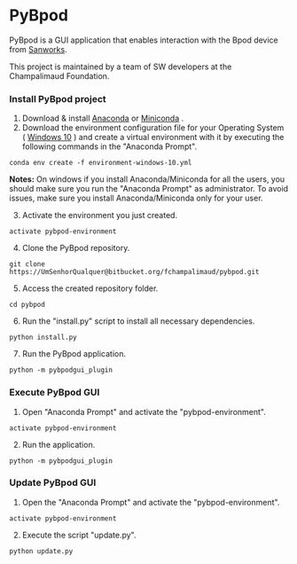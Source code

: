 # PyBpod #

PyBpod is a GUI application that enables interaction with the Bpod device from [Sanworks](https://sanworks.io/).

This project is maintained by a team of SW developers at the Champalimaud Foundation.

### Install PyBpod project ###

1. Download & install [Anaconda](https://www.anaconda.com/download/) or [Miniconda](https://conda.io/miniconda.html) .
2. Download the environment configuration file for your Operating System ( [Windows 10](https://bitbucket.org/fchampalimaud/pybpod/raw/e6c1c8da96c240ae638309359a97b28a2d36ca55/environment-windows-10.yml) ) and create a virtual environment with it by executing the following commands in the "Anaconda Prompt".
```
conda env create -f environment-windows-10.yml
```
**Notes:**
On windows if you install Anaconda/Miniconda for all the users, you should make sure you run the "Anaconda Prompt" as administrator.
To avoid issues, make sure you install Anaconda/Miniconda only for your user.

3. Activate the environment you just created.
```
activate pybpod-environment
```
4. Clone the PyBpod repository.
```
git clone https://UmSenhorQualquer@bitbucket.org/fchampalimaud/pybpod.git
```
5. Access the created repository folder.
```
cd pybpod
```
6. Run the "install.py" script to install all necessary dependencies.
```
python install.py
```
7. Run the PyBpod application.
```
python -m pybpodgui_plugin
```

### Execute PyBpod GUI ###

1. Open "Anaconda Prompt" and activate the "pybpod-environment".
```
activate pybpod-environment
```
2. Run the application.
```
python -m pybpodgui_plugin
```

### Update PyBpod GUI ###

1. Open the "Anaconda Prompt" and activate the "pybpod-environment".
```
activate pybpod-environment
```
2. Execute the script "update.py".
```
python update.py
```
